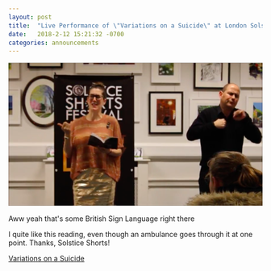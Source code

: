 ```yaml
---
layout: post
title:  "Live Performance of \"Variations on a Suicide\" at London Solstice Shorts"
date:   2018-2-12 15:21:32 -0700
categories: announcements
---
```


![Longest Night Reading](/assets/LongestNight.png)

Aww yeah that's some British Sign Language right there

I quite like this reading, even though an ambulance goes through it at one point. Thanks, Solstice Shorts!

[Variations on a Suicide](https://www.youtube.com/watch?v=RCS3G-h9aI8)

